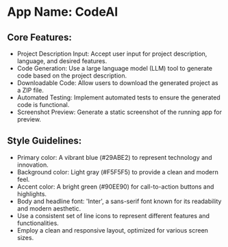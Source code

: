 # **App Name**: CodeAI

## Core Features:

- Project Description Input: Accept user input for project description, language, and desired features.
- Code Generation: Use a large language model (LLM) tool to generate code based on the project description.
- Downloadable Code: Allow users to download the generated project as a ZIP file.
- Automated Testing: Implement automated tests to ensure the generated code is functional.
- Screenshot Preview: Generate a static screenshot of the running app for preview.

## Style Guidelines:

- Primary color: A vibrant blue (#29ABE2) to represent technology and innovation.
- Background color: Light gray (#F5F5F5) to provide a clean and modern feel.
- Accent color: A bright green (#90EE90) for call-to-action buttons and highlights.
- Body and headline font: 'Inter', a sans-serif font known for its readability and modern aesthetic.
- Use a consistent set of line icons to represent different features and functionalities.
- Employ a clean and responsive layout, optimized for various screen sizes.
